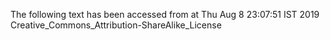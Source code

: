 The following text has been accessed from at Thu Aug 8 23:07:51 IST 2019
Creative_Commons_Attribution-ShareAlike_License
